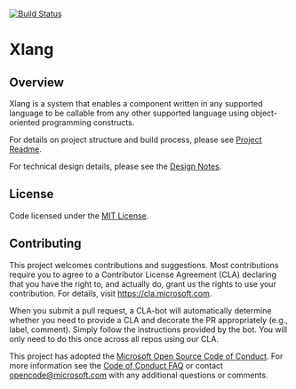 [![Build Status](https://microsoft.visualstudio.com/Dart/_apis/build/status/Xlang%20GitHub%20Daily%20Build)](https://microsoft.visualstudio.com/Dart/_build/latest?definitionId=31784)

# Xlang

## Overview
Xlang is a system that enables a component written in any supported language to be callable from any other supported language using object-oriented programming constructs.  

For details on project structure and build process, please see [Project Readme](./src/readme.md).

For technical design details, please see the [Design Notes](./design_notes).

## License
Code licensed under the [MIT License](LICENSE).

## Contributing

This project welcomes contributions and suggestions.  Most contributions require you to agree to a
Contributor License Agreement (CLA) declaring that you have the right to, and actually do, grant us
the rights to use your contribution. For details, visit https://cla.microsoft.com.

When you submit a pull request, a CLA-bot will automatically determine whether you need to provide
a CLA and decorate the PR appropriately (e.g., label, comment). Simply follow the instructions
provided by the bot. You will only need to do this once across all repos using our CLA.

This project has adopted the [Microsoft Open Source Code of Conduct](https://opensource.microsoft.com/codeofconduct/).
For more information see the [Code of Conduct FAQ](https://opensource.microsoft.com/codeofconduct/faq/) or
contact [opencode@microsoft.com](mailto:opencode@microsoft.com) with any additional questions or comments.
